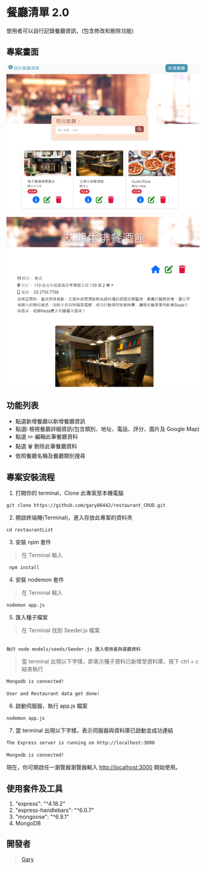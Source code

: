 # 餐廳清單 2.0

使用者可以自行記錄餐廳資訊，(包含修改和刪除功能)

## 專案畫面

![image](https://github.com/gary86442/restaurant_CRUD/blob/main/public/img/restaurant_home.png)

![image](https://github.com/gary86442/restaurant_CRUD/blob/main/public/img/restaurant_show.png)

## 功能列表

- 點選新增餐廳以新增餐廳資訊
- 點選:information_source: 檢視餐廳詳細資訊(包含類別、地址、電話、評分、圖片及 Google Map)
- 點選 ✏️ 編輯此筆餐廳資料
- 點選 🗑️ 刪除此筆餐廳資料
- 依照餐廳名稱及餐廳類別搜尋

## 專案安裝流程

1. 打開你的 terminal，Clone 此專案至本機電腦

```
git clone https://github.com/gary86442/restaurant_CRUD.git
```

2. 開啟終端機(Terminal)，進入存放此專案的資料夾

```
cd restaurantList
```

3. 安裝 npm 套件

> 在 Terminal 輸入

```
 npm install
```

4. 安裝 nodemon 套件

> 在 Terminal 輸入

```
nodemon app.js
```

5. 匯入種子檔案

> 在 Terminal 找到 Seeder.js 檔案

```

執行 node models/seeds/Seeder.js 匯入使用者與餐廳資料
```

> 當 terminal 出現以下字樣，即表示種子資料已新增至資料庫，按下 ctrl + c 結束執行

```
Mongodb is connected!

User and Restaurant data get done!
```

6. 啟動伺服器，執行 app.js 檔案

```
nodemon app.js
```

7. 當 terminal 出現以下字樣，表示伺服器與資料庫已啟動並成功連結

```
The Express server is running on http://localhost:3000

Mongodb is connected!
```

現在，你可開啟任一瀏覽器瀏覽器輸入 [http://localhost:3000](http://localhost:3000) 開始使用。

## 使用套件及工具

1. "express": "^4.18.2"
2. "express-handlebars": "^6.0.7"
3. "mongoose": "^6.9.1"
4. MongoDB

## 開發者

> [Gary](https://github.com/gary86442)
